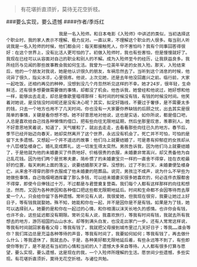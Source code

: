 > 有花堪折直须折，莫待无花空折枝。

###要么实现，要么遗憾
####作者/季烁红

						我是一名入殓师。和日本电影《入殓师》中讲述的类似，当初选择这个职业时，我的家人表示不理解、极力反对。一直以来，不理解这个职业的人很多。每当别人听说我是一名入殓师的时候，他们都会问：每天都接触死人，你不害怕吗？我有个同事回答得很好：在这个世界上，没有比活人更可怕的了。初做入殓师时，我也有些害怕，但是慢慢就好了。我现在已经可以从容面对自己的职业和别人的不解。成为入殓师至今的经历，让我获益良多。我所经历与见闻的那些故事教会我如何生活。我曾为一位英年早逝的女孩入殓。那天，入殓结束后，他的一个朋友对我说，她是他认识很久的朋友，车祸忽然去了。当听到这个消息的时候，他诧异了很久，指尖冰凉，心里很疼。他说，上次见她，还是去年他没回嘉兴之前。临行前，大家一起吃饭，还相约再见的种种，没想到没几个月忽然听见这样的不幸。她才24岁，很年轻，生命鲜活，还有很多想要做需要做的事情，却都没了机会。他告诉我，她曾经和他说过，她好想和他一样，能够出去走走，却总是像歌里唱得那样：有时间的时候没有钱，有钱的时候没时间。他笑着对她说，是没钱没时间呢还是没有决心呢？其实，拟定好路线，不要过于奢侈，是不需要太多的钱，只去一个地方也用不了几天时间。你也没有一大家要你养缺钱的后顾之忧，出去其实是很简单的事情，关键是看你想不想。她不好意思地对他说，这也是实话，如你所说，都是借口吧，人总是喜欢给自己找各种懒惰的借口，把有些向往无限地延期，然后坐那里叹息，羡慕别人。她不好意思地笑着说，知道了，天气暖和了，就出去走走，去看看那些向往已久的地方。春节后，季节已经开始迈向春天，她却突然离开了这个世界，永远没有机会了。死亡并不可怕，可怕的是留下太多遗憾。又想起一个并不遥远的故事：他们马上就要结婚了，可是患有抑郁症的女孩却从十八层楼坠楼身亡。婚礼变成葬礼，这一切发生得太突然。男孩告诉我，因为他们马上就要结婚了，于是他就为他的未婚妻买了件质地好、价格很贵的衣服，未婚妻非常高兴，却又责备他为自己乱花钱。因为他们两个是贫寒夫妻，简朴惯了的未婚妻宝贝一样的一直舍不得穿，挂在衣柜最好的位置，每天刷刷上面的落尘，说要结婚那天才穿。没想到，过了不到三天，未婚妻便坠楼身亡。从来舍不得穿的那件衣服成了他未婚妻的陪葬品。说完，男孩泣不成声，说为什么不早些为她做些事情，自己吸烟喝酒挥霍了那么多钱，可以给未婚妻买很多她喜欢的，何必连件衣服都舍不得穿，即使今日俸钱过十万，不过都是与君营奠复营斋。我们每个人都有这样那样的向往和想法，然而，又因为各种原因和各种借口把这些都无限期地延后。时间和生命都不会因等待而去厚爱一个人，只会给你留下各种遗憾。常听见有人说，我很爱她，但我现在很穷，我要让她过上好日子，等有钱我就娶她。殊不知，她能和你在一起，并不是因你是不是有钱。如果是为了钱，她可以选择别人。她要的是和你在一起过的心情，和你相濡以沫天长地久的感情。也许你会有钱，也许不会，这些延迟都没有期限。常听见有人说，我喜欢旅行，等我有时间有钱，我就去所有我想去的地方，游历祖国的山山水水。却等到满头白发，也没走出家门一步。还有人常常这样说，等我有时间就回家看看父母；等我有钱了，我就把父母接到城市里过几天好日子；等我……谁会等你？我们耳边总是充溢各种等待的声音，等我有时间了，我要如何如何；等我有钱了，再去做什么什么；等我退休了，我就去办。于是，各种美好都无限地延后着，有些永远等不到了，有些即使你等到了，是不是还有当初的心情和当初的人？遗憾大多来自等待。人人都有很多打算与愿望，要么实现，要么遗憾，这是现在的我，一个入殓师所理解的生活。愿世间少些遗憾，多些实现。有花堪折直须折，莫待无花空折枝。与诸位共勉。			  		